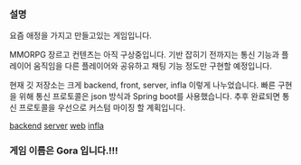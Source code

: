 ### 설명
요즘 애정을 가지고 만들고있는 게임입니다.

MMORPG 장르고 컨텐츠는 아직 구상중입니다. 기반 잡히기 전까지는 통신 기능과 플레이어 움직임을 다른 플레이어와 공유하고 채팅 기능 정도만 구현할 예정입니다.

현재 깃 저장소는 크게 backend, front, server, infla 이렇게 나누었습니다. 빠른 구현을 위해 통신 프로토콜은 json 방식과 Spring boot를 사용했습니다.
추후 완료되면 통신 프로토콜을 우선으로 커스텀 마이징 할 계획입니다.


[backend](https://github.com/ehaakdl/gora-backend)
[server](https://github.com/ehaakdl/gora-server)
[web](https://github.com/ehaakdl/gora-web)
[infla](https://github.com/ehaakdl/gora-infla)

### 게임 이름은 Gora 입니다.!!!
